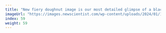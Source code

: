 ```yaml
---
title: "New fiery doughnut image is our most detailed glimpse of a black hole"
imageUrl: "https://images.newscientist.com/wp-content/uploads/2024/01/18081148/SEI_187707989.jpg?width=600"
index: 59
weight: 59
---
```

